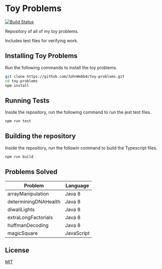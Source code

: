 # Toy Problems

[![Build Status](https://travis-ci.org/JohnWebb4/toy-problems.svg?branch=master)](https://travis-ci.org/JohnWebb4/toy-problems)

Repository of all of my toy problems.

Includes test files for verifying work.

## Installing Toy Problems

Run the following commands to install the toy problems.

```sh
git clone https://github.com/JohnWebb4/toy-problems.git
cd toy-problems
npm install
```

## Running Tests

Inside the repository, run the following command to run the jest test files.

```sh
npm run test
```

## Building the repository

Inside the repository, run the followin command to build the Typescript files.

```sh
npm run build
```

## Problems Solved

| Problem              | Language   |
| -------------------- | ---------- |
| arrayManipulation    | Java 8     |
| determiningDNAHealth | Java 8     |
| diwaliLights         | Java 8     |
| extraLongFactorials  | Java 8     |
| huffmanDecoding      | Java 8     |
| magicSquare          | JavaScript |

## License

[MIT](/LICENSE)

